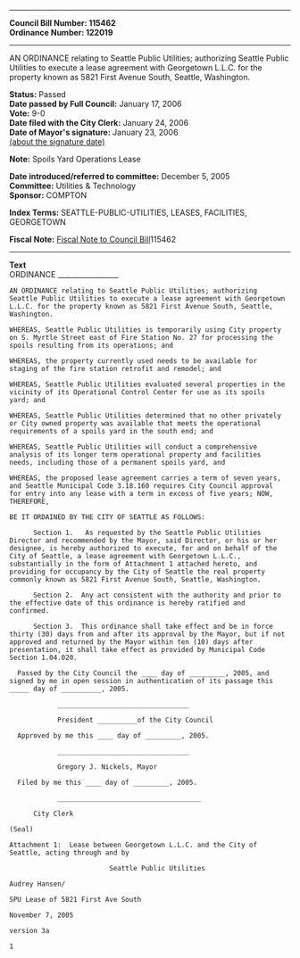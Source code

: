 * * * * *  
  
**Council Bill Number: [](#h0)[](#h2)115462**   
**Ordinance Number: 122019**  
  
* * * * *  
  
AN ORDINANCE relating to Seattle Public Utilities; authorizing Seattle Public Utilities to execute a lease agreement with Georgetown L.L.C. for the property known as 5821 First Avenue South, Seattle, Washington.  
  
**Status:** Passed   
**Date passed by Full Council:** January 17, 2006   
**Vote:** 9-0   
**Date filed with the City Clerk:** January 24, 2006   
**Date of Mayor's signature:** January 23, 2006   
[(about the signature date)](/~public/approvaldate.htm)   
  
**Note:** Spoils Yard Operations Lease  
  
  
**Date introduced/referred to committee:** December 5, 2005   
**Committee:** Utilities & Technology   
**Sponsor:** COMPTON   
  
**Index Terms:** SEATTLE-PUBLIC-UTILITIES, LEASES, FACILITIES, GEORGETOWN  
  
**Fiscal Note:** [Fiscal Note to Council Bill](http://clerk.seattle.gov/~public/fnote/115462.htm)[](#h1)[](#h3)115462  
  
* * * * *  
  
**Text**  
    ORDINANCE _________________  
  
    AN ORDINANCE relating to Seattle Public Utilities; authorizing  
    Seattle Public Utilities to execute a lease agreement with Georgetown  
    L.L.C. for the property known as 5821 First Avenue South, Seattle,  
    Washington.  
  
    WHEREAS, Seattle Public Utilities is temporarily using City property  
    on S. Myrtle Street east of Fire Station No. 27 for processing the  
    spoils resulting from its operations; and  
  
    WHEREAS, the property currently used needs to be available for  
    staging of the fire station retrofit and remodel; and  
  
    WHEREAS, Seattle Public Utilities evaluated several properties in the  
    vicinity of its Operational Control Center for use as its spoils  
    yard; and  
  
    WHEREAS, Seattle Public Utilities determined that no other privately  
    or City owned property was available that meets the operational  
    requirements of a spoils yard in the south end; and  
  
    WHEREAS, Seattle Public Utilities will conduct a comprehensive  
    analysis of its longer term operational property and facilities  
    needs, including those of a permanent spoils yard, and  
  
    WHEREAS, the proposed lease agreement carries a term of seven years,  
    and Seattle Municipal Code 3.18.160 requires City Council approval  
    for entry into any lease with a term in excess of five years; NOW,  
    THEREFORE,  
  
    BE IT ORDAINED BY THE CITY OF SEATTLE AS FOLLOWS:  
  
          Section 1.   As requested by the Seattle Public Utilities  
    Director and recommended by the Mayor, said Director, or his or her  
    designee, is hereby authorized to execute, for and on behalf of the  
    City of Seattle, a lease agreement with Georgetown L.L.C.,  
    substantially in the form of Attachment 1 attached hereto, and  
    providing for occupancy by the City of Seattle the real property  
    commonly known as 5821 First Avenue South, Seattle, Washington.  
  
          Section 2.  Any act consistent with the authority and prior to  
    the effective date of this ordinance is hereby ratified and  
    confirmed.  
  
          Section 3.  This ordinance shall take effect and be in force  
    thirty (30) days from and after its approval by the Mayor, but if not  
    approved and returned by the Mayor within ten (10) days after  
    presentation, it shall take effect as provided by Municipal Code  
    Section 1.04.020.  
  
      Passed by the City Council the ____ day of _________, 2005, and  
    signed by me in open session in authentication of its passage this  
    _____ day of __________, 2005.  
  
                _________________________________  
  
                President __________of the City Council  
  
      Approved by me this ____ day of _________, 2005.  
  
                _________________________________  
  
                Gregory J. Nickels, Mayor  
  
      Filed by me this ____ day of _________, 2005.  
  
                ____________________________________  
  
          City Clerk  
  
    (Seal)  
  
    Attachment 1:  Lease between Georgetown L.L.C. and the City of  
    Seattle, acting through and by  
  
                             Seattle Public Utilities  
  
    Audrey Hansen/  
  
    SPU Lease of 5821 First Ave South  
  
    November 7, 2005  
  
    version 3a  
  
    1  

